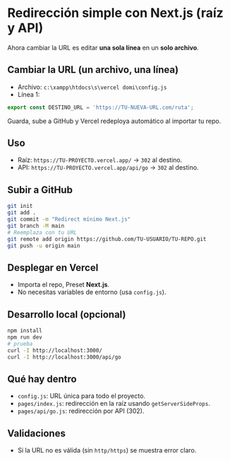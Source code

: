 # Redirección simple con Next.js (raíz y API)

Ahora cambiar la URL es editar **una sola línea** en un **solo archivo**.

## Cambiar la URL (un archivo, una línea)
- Archivo: `c:\xampp\htdocs\s\vercel domi\config.js`
- Línea 1:
```js
export const DESTINO_URL = 'https://TU-NUEVA-URL.com/ruta';
```
Guarda, sube a GitHub y Vercel redeploya automático al importar tu repo.

## Uso
- Raíz: `https://TU-PROYECTO.vercel.app/` → `302` al destino.
- API: `https://TU-PROYECTO.vercel.app/api/go` → `302` al destino.

## Subir a GitHub
```bash
git init
git add .
git commit -m "Redirect mínimo Next.js"
git branch -M main
# Reemplaza con tu URL
git remote add origin https://github.com/TU-USUARIO/TU-REPO.git
git push -u origin main
```

## Desplegar en Vercel
- Importa el repo, Preset **Next.js**.
- No necesitas variables de entorno (usa `config.js`).

## Desarrollo local (opcional)
```bash
npm install
npm run dev
# prueba
curl -I http://localhost:3000/
curl -I http://localhost:3000/api/go
```

## Qué hay dentro
- `config.js`: URL única para todo el proyecto.
- `pages/index.js`: redirección en la raíz usando `getServerSideProps`.
- `pages/api/go.js`: redirección por API (302).

## Validaciones
- Si la URL no es válida (sin `http/https`) se muestra error claro.